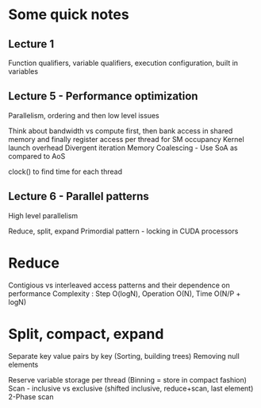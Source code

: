 # Some quick notes

## Lecture 1
Function qualifiers, variable qualifiers, execution configuration, built in variables

## Lecture 5 - Performance optimization
Parallelism, ordering and then low level issues

Think about bandwidth vs compute first, then bank access in shared memory and finally register access per thread for SM occupancy
Kernel launch overhead
Divergent iteration
Memory Coalescing - Use SoA as compared to AoS

clock() to find time for each thread

## Lecture 6 - Parallel patterns
High level parallelism

Reduce, split, expand
Primordial pattern - locking in CUDA processors

# Reduce
Contigious vs interleaved access patterns and their dependence on performance
Complexity : Step O(logN), Operation O(N), Time O(N/P + logN)

# Split, compact, expand
Separate key value pairs by key (Sorting, building trees)
Removing null elements

Reserve variable storage per thread (Binning = store in compact fashion)
Scan - inclusive vs exclusive (shifted inclusive, reduce+scan, last element)
2-Phase scan
